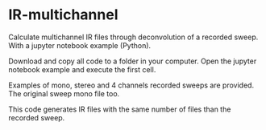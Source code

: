 # IR-multichannel
Calculate multichannel IR files through deconvolution of a recorded sweep. With a jupyter notebook example (Python).

Download and copy all code to a folder in your computer. Open the jupyter notebook example and execute the first cell. 

Examples of mono, stereo and 4 channels recorded sweeps are provided. The original sweep mono file too. 

This code generates IR files with the same number of files than the recorded sweep.
